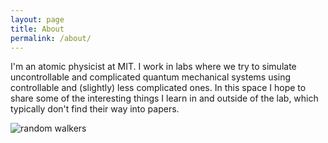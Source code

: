 ```yaml
---
layout: page
title: About
permalink: /about/
---
```


I'm an atomic physicist at MIT. I work in labs where we try to simulate uncontrollable and complicated quantum mechanical systems using controllable and (slightly) less complicated ones. In this space I hope to share some of the interesting things I learn in and outside of the lab, which typically don't find their way into papers. 

![random walkers](../assets/images/random-walkers.png)